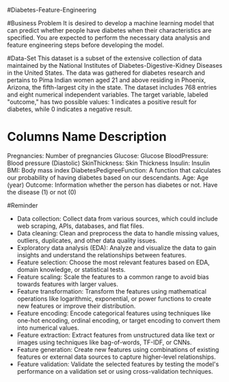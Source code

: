 #Diabetes-Feature-Engineering


#Business Problem
It is desired to develop a machine learning model that can predict whether people have diabetes when their characteristics are specified. You are expected to perform the necessary data analysis and feature engineering steps before developing the model.

#Data-Set
This dataset is a subset of the extensive collection of data maintained by the National Institutes of Diabetes-Digestive-Kidney Diseases in the United States. The data was gathered for diabetes research and pertains to Pima Indian women aged 21 and above residing in Phoenix, Arizona, the fifth-largest city in the state. The dataset includes 768 entries and eight numerical independent variables. The target variable, labeled "outcome," has two possible values: 1 indicates a positive result for diabetes, while 0 indicates a negative result.

# Columns Name  Description
Pregnancies:		Number of pregnancies
Glucose:	Glucose
BloodPressure:		Blood pressure (Diastolic)
SkinThickness:		Skin Thickness
Insulin:		Insulin
BMI:	Body mass index
DiabetesPedigreeFunction:		A function that calculates our probability of having diabetes based on our descendants.
Age:	Age (year)
Outcome:		Information whether the person has diabetes or not. Have the disease (1) or not (0)

#Reminder
- Data collection: Collect data from various sources, which could include web scraping, APIs, databases, and flat files.
- Data cleaning: Clean and preprocess the data to handle missing values, outliers, duplicates, and other data quality issues.
- Exploratory data analysis (EDA): Analyze and visualize the data to gain insights and understand the relationships between features.
- Feature selection: Choose the most relevant features based on EDA, domain knowledge, or statistical tests.
- Feature scaling: Scale the features to a common range to avoid bias towards features with larger values.
- Feature transformation: Transform the features using mathematical operations like logarithmic, exponential, or power functions to create new features or improve  their distribution.
- Feature encoding: Encode categorical features using techniques like one-hot encoding, ordinal encoding, or target encoding to convert them into numerical values.
- Feature extraction: Extract features from unstructured data like text or images using techniques like bag-of-words, TF-IDF, or CNNs.
- Feature generation: Create new features using combinations of existing features or external data sources to capture higher-level relationships.
- Feature validation: Validate the selected features by testing the model's performance on a validation set or using cross-validation techniques.
